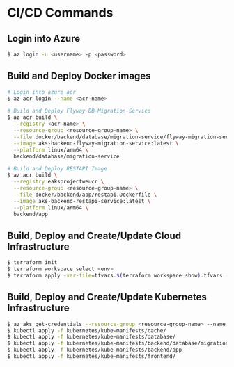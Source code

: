 # CI/CD Commands

## Login into Azure

```bash
$ az login -u <username> -p <password>
```

## Build and Deploy Docker images

```bash
# Login into azure acr
$ az acr login --name <acr-name>

# Build and Deploy Flyway-DB-Migration-Service
$ az acr build \
  --registry <acr-name> \
  --resource-group <resource-group-name> \
  --file docker/backend/database/migration-service/flyway-migration-service.Dockerfile \
  --image aks-backend-flyway-migration-service:latest \
  --platform linux/arm64 \
  backend/database/migration-service

# Build and Deploy RESTAPI Image
$ az acr build \
  --registry eaksprojectweucr \
  --resource-group <resource-group-name> \
  --file docker/backend/app/restapi.Dockerfile \
  --image aks-backend-restapi-service:latest \
  --platform linux/arm64 \
  backend/app
```

## Build, Deploy and Create/Update Cloud Infrastructure

```bash
$ terraform init
$ terraform workspace select <env>
$ terraform apply -var-file=tfvars.$(terraform workspace show).tfvars -auto-approve
```

## Build, Deploy and Create/Update Kubernetes Infrastructure

```bash
$ az aks get-credentials --resource-group <resource-group-name> --name <Cluster-Name>
$ kubectl apply -f kubernetes/kube-manifests/cache/
$ kubectl apply -f kubernetes/kube-manifests/database/
$ kubectl apply -f kubernetes/kube-manifests/backend/database/migration/
$ kubectl apply -f kubernetes/kube-manifests/backend/app
$ kubectl apply -f kubernetes/kube-manifests/frontend/
```
